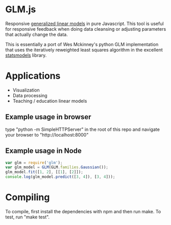 GLM.js
======

Responsive [generalized linear models](http://en.wikipedia.org/wiki/Generalized_linear_model) in pure Javascript. This tool is useful for responsive feedback when doing data cleansing or adjusting parameters that actually change the data.

This is essentially a port of Wes Mckinney's python GLM implementation that uses the iteratively reweighted least squares algorithm in the excellent [statsmodels](http://statsmodels.sourceforge.net/) library.

Applications
============
 * Visualization
 * Data processing
 * Teaching / education linear models

Example usage in browser
------------------------
type "python -m SimpleHTTPServer" in the root of this repo and navigate your browser to "http://localhost:8000"

Example usage in Node
---------------------
```javascript
var glm = require('glm');
var glm_model = GLM(GLM.families.Gaussian());
glm_model.fit([1, 2], [[1], [2]]);
console.log(glm_model.predict([3, 4]), [3, 4]));
```

Compiling
=========
To compile, first install the dependencies with npm and then run make. To test, run "make test".
